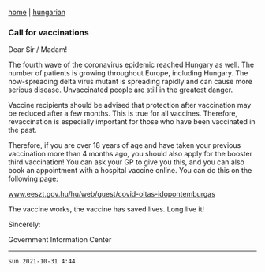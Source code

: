 [home](../README.md)
 | 
[hungarian](../hu/2021-10-31.md)

### Call for vaccinations

Dear Sir / Madam!

The fourth wave of the coronavirus epidemic reached Hungary as well. The number of patients is growing throughout Europe, including Hungary. The now-spreading delta virus mutant is spreading rapidly and can cause more serious disease. Unvaccinated people are still in the greatest danger.

Vaccine recipients should be advised that protection after vaccination may be reduced after a few months. This is true for all vaccines. Therefore, revaccination is especially important for those who have been vaccinated in the past.

Therefore, if you are over 18 years of age and have taken your previous vaccination more than 4 months ago, you should also apply for the booster third vaccination! You can ask your GP to give you this, and you can also book an appointment with a hospital vaccine online. You can do this on the following page:

www.eeszt.gov.hu/hu/web/guest/covid-oltas-idopontemburgas

The vaccine works, the vaccine has saved lives. Long live it!

Sincerely:

Government Information Center

---
`Sun 2021-10-31 4:44`